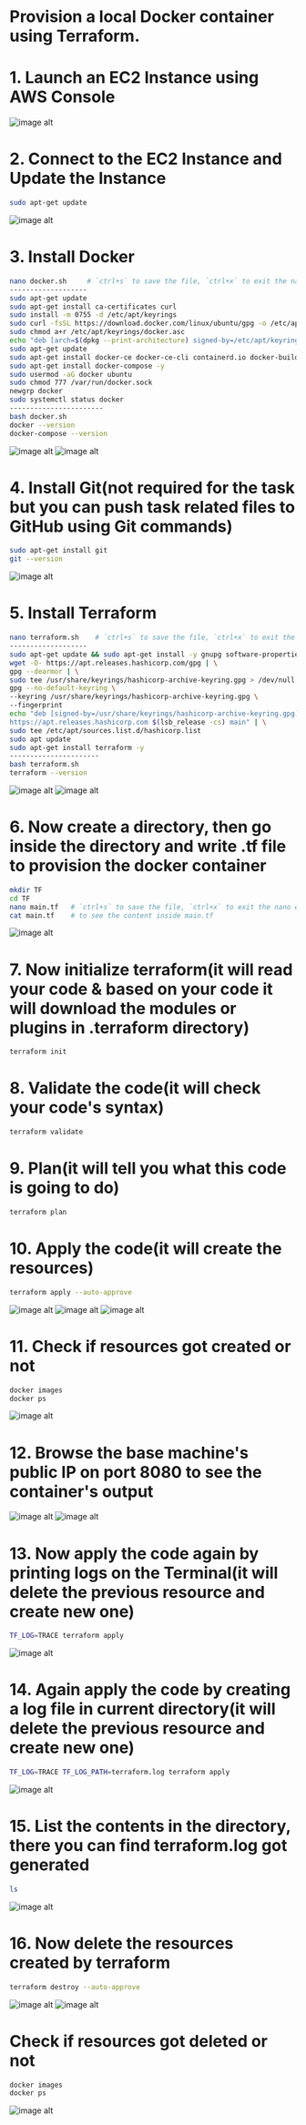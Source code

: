 # Provision a local Docker container using Terraform.

# 1. Launch an EC2 Instance using AWS Console
![image alt](https://github.com/souravhajra123/ElevateLabsTask3/blob/e9d95c458644533a8fce7cce7ed21b4d8fedb467/images/24.JPG)

# 2. Connect to the EC2 Instance and Update the Instance
```bash
sudo apt-get update
```
![image alt](https://github.com/souravhajra123/ElevateLabsTask3/blob/28251bde6e97f076047e88f375c5197d29248a98/images/1.JPG)

# 3. Install Docker
```bash
nano docker.sh     # `ctrl+s` to save the file, `ctrl+x` to exit the nano editor mode
-------------------
sudo apt-get update
sudo apt-get install ca-certificates curl
sudo install -m 0755 -d /etc/apt/keyrings
sudo curl -fsSL https://download.docker.com/linux/ubuntu/gpg -o /etc/apt/keyrings/docker.asc
sudo chmod a+r /etc/apt/keyrings/docker.asc
echo "deb [arch=$(dpkg --print-architecture) signed-by=/etc/apt/keyrings/docker.asc] https://download.docker.com/linux/ubuntu $(. /etc/os-release && echo "$VERSION_CODENAME") stable" | sudo tee /etc/apt/sources.list.d/docker.list > /dev/null
sudo apt-get update
sudo apt-get install docker-ce docker-ce-cli containerd.io docker-buildx-plugin docker-compose-plugin -y
sudo apt-get install docker-compose -y
sudo usermod -aG docker ubuntu
sudo chmod 777 /var/run/docker.sock
newgrp docker
sudo systemctl status docker
-----------------------
bash docker.sh
docker --version
docker-compose --version
```
![image alt](https://github.com/souravhajra123/ElevateLabsTask3/blob/28251bde6e97f076047e88f375c5197d29248a98/images/2.JPG)
![image alt](https://github.com/souravhajra123/ElevateLabsTask3/blob/28251bde6e97f076047e88f375c5197d29248a98/images/3.JPG)

# 4. Install Git(not required for the task but you can push task related files to GitHub using Git commands)
```bash
sudo apt-get install git
git --version
```
![image alt](https://github.com/souravhajra123/ElevateLabsTask3/blob/28251bde6e97f076047e88f375c5197d29248a98/images/4.JPG)

# 5. Install Terraform
```bash
nano terraform.sh    # `ctrl+s` to save the file, `ctrl+x` to exit the nano editor mode
-------------------
sudo apt-get update && sudo apt-get install -y gnupg software-properties-common
wget -O- https://apt.releases.hashicorp.com/gpg | \
gpg --dearmor | \
sudo tee /usr/share/keyrings/hashicorp-archive-keyring.gpg > /dev/null
gpg --no-default-keyring \
--keyring /usr/share/keyrings/hashicorp-archive-keyring.gpg \
--fingerprint
echo "deb [signed-by=/usr/share/keyrings/hashicorp-archive-keyring.gpg] \
https://apt.releases.hashicorp.com $(lsb_release -cs) main" | \
sudo tee /etc/apt/sources.list.d/hashicorp.list
sudo apt update
sudo apt-get install terraform -y
----------------------
bash terraform.sh
terraform --version
```
![image alt](https://github.com/souravhajra123/ElevateLabsTask3/blob/28251bde6e97f076047e88f375c5197d29248a98/images/5.JPG)
![image alt](https://github.com/souravhajra123/ElevateLabsTask3/blob/28251bde6e97f076047e88f375c5197d29248a98/images/6.JPG)

# 6. Now create a directory, then go inside the directory and write .tf file to provision the docker container
```bash
mkdir TF
cd TF
nano main.tf   # `ctrl+s` to save the file, `ctrl+x` to exit the nano editor mode
cat main.tf    # to see the content inside main.tf
```
![image alt](https://github.com/souravhajra123/ElevateLabsTask3/blob/28251bde6e97f076047e88f375c5197d29248a98/images/7.JPG)

# 7. Now initialize terraform(it will read your code & based on your code it will download the modules or plugins in .terraform directory)
```bash
terraform init
```
# 8. Validate the code(it will check your code's syntax)
```bash
terraform validate
```
# 9. Plan(it will tell you what this code is going to do)
```bash
terraform plan
```
# 10. Apply the code(it will create the resources)
```bash
terraform apply --auto-approve
```
![image alt](https://github.com/souravhajra123/ElevateLabsTask3/blob/d2b410807b4a4f73fd6687d8044ea5cc44d9f7c6/images/8.JPG)
![image alt](https://github.com/souravhajra123/ElevateLabsTask3/blob/d2b410807b4a4f73fd6687d8044ea5cc44d9f7c6/images/9.JPG)
![image alt](https://github.com/souravhajra123/ElevateLabsTask3/blob/d2b410807b4a4f73fd6687d8044ea5cc44d9f7c6/images/10.JPG)

# 11. Check if resources got created or not
```bash
docker images
docker ps
```
![image alt](https://github.com/souravhajra123/ElevateLabsTask3/blob/98c449ba15880db23e86e6487e62047b43133ae0/images/11.JPG)

# 12. Browse the base machine's public IP on port 8080 to see the container's output
![image alt](https://github.com/souravhajra123/ElevateLabsTask3/blob/98c449ba15880db23e86e6487e62047b43133ae0/images/12.JPG)
![image alt](https://github.com/souravhajra123/ElevateLabsTask3/blob/98c449ba15880db23e86e6487e62047b43133ae0/images/13.JPG)

# 13. Now apply the code again by printing logs on the Terminal(it will delete the previous resource and create new one)
```bash
TF_LOG=TRACE terraform apply
```
![image alt](https://github.com/souravhajra123/ElevateLabsTask3/blob/98c449ba15880db23e86e6487e62047b43133ae0/images/14.JPG)

# 14. Again apply the code by creating a log file in current directory(it will delete the previous resource and create new one)
```bash
TF_LOG=TRACE TF_LOG_PATH=terraform.log terraform apply
```
![image alt](https://github.com/souravhajra123/ElevateLabsTask3/blob/98c449ba15880db23e86e6487e62047b43133ae0/images/15.JPG)

# 15. List the contents in the directory, there you can find terraform.log got generated
```bash
ls
```
![image alt](https://github.com/souravhajra123/ElevateLabsTask3/blob/98c449ba15880db23e86e6487e62047b43133ae0/images/16.JPG)

# 16. Now delete the resources created by terraform
```bash
terraform destroy --auto-approve
```
![image alt](https://github.com/souravhajra123/ElevateLabsTask3/blob/98c449ba15880db23e86e6487e62047b43133ae0/images/17.JPG)
![image alt](https://github.com/souravhajra123/ElevateLabsTask3/blob/98c449ba15880db23e86e6487e62047b43133ae0/images/18.JPG)

# Check if resources got deleted or not
```bash
docker images
docker ps
```
![image alt](https://github.com/souravhajra123/ElevateLabsTask3/blob/98c449ba15880db23e86e6487e62047b43133ae0/images/19.JPG)







